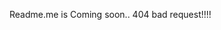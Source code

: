 Readme.me is Coming soon..
404 bad request!!!!

<!---
MehrajRahman/MehrajRahman is a ✨ special ✨ repository because its `README.md` (this file) appears on your GitHub profile.
You can click the Preview link to take a look at your changes.
--->
